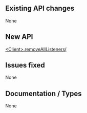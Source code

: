 ## Existing API changes
None

## New API
[\<Client>.removeAllListeners(](https://oscarnow.github.io/minecraft-server/0.3.0/classes/Client#removeAllListeners)

## Issues fixed
None

## Documentation / Types
None